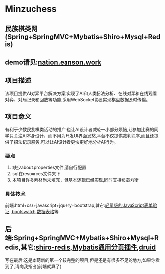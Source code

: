 # Minzuchess
民族棋类网(Spring+SpringMVC+Mybatis+Shiro+Mysql+Redis)
---
demo请见:[nation.eanson.work](nation.eanson.work "nation.eanson.work")
---
## 项目描述
该项目提供AI对弈平台解决方案,实现了AI和人类招法分析、在线对弈和在线观看对弈、对局记录和回放等功能,采用WebSocket协议实现棋盘数据及时传输。
## 项目意义
有利于少数民族棋类活动的推广,也让AI设计者减轻一小部分烦恼,让参加比赛的同学只关注AI本身设计，而不用为开发UI界面发愁,平台不仅提供裁判程序,而且还提供了招法记录服务,可以让AI设计者更快更好地分析AI行为。
### 要点
1. 缺少about.properties文件,请自行配置
2. sql在resources文件夹下
3. 本项目许多素材尚未填充，但基本逻辑已经实现,同时支持负载均衡
### 具体技术
前端:html+css+javascript+jquery+bootstrap,其它:[轻量级的JavaScript表单验证](https://github.com/jaywcjlove/validator.js) ,[bootswatch](https://github.com/thomaspark/bootswatch),[数据表格](https://github.com/DataTables/DataTables)等

后端:Spring+SpringMVC+Mybatis+Shiro+Mysql+Redis,其它:[shiro-redis](https://github.com/alexxiyang/shiro-redis),[Mybatis通用分页插件](https://github.com/pagehelper/Mybatis-PageHelper),[druid](https://github.com/alibaba/druid)
---
写在最后:这是本萌新的第一个较完整的项目,但是还是有很多不足的地方,如果你看到了,请向我指出(前端就算了)
